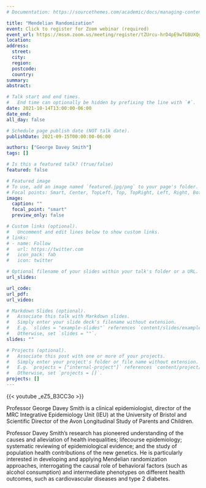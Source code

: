 ```yaml
---
# Documentation: https://sourcethemes.com/academic/docs/managing-content/

title: "Mendelian Randomization"
event: Click to register for Zoom webinar (required)
event_url: https://mssm.zoom.us/meeting/register/tZUrcu-hrD4pE9wTGBUXQgUFdBjGlhUPDFrD
location:
address:
  street:
  city:
  region:
  postcode:
  country:
summary:
abstract:

# Talk start and end times.
#   End time can optionally be hidden by prefixing the line with `#`.
date: 2021-10-14T13:00:00-06:00
date_end:
all_day: false

# Schedule page publish date (NOT talk date).
publishDate: 2021-09-15T00:00:00-06:00

authors: ["George Davey Smith"]
tags: []

# Is this a featured talk? (true/false)
featured: false

# Featured image
# To use, add an image named `featured.jpg/png` to your page's folder. 
# Focal points: Smart, Center, TopLeft, Top, TopRight, Left, Right, BottomLeft, Bottom, BottomRight.
image:
  caption: ""
  focal_point: "smart"
  preview_only: false

# Custom links (optional).
#   Uncomment and edit lines below to show custom links.
# links:
# - name: Follow
#   url: https://twitter.com
#   icon_pack: fab
#   icon: twitter

# Optional filename of your slides within your talk's folder or a URL.
url_slides:

url_code:
url_pdf:
url_video:

# Markdown Slides (optional).
#   Associate this talk with Markdown slides.
#   Simply enter your slide deck's filename without extension.
#   E.g. `slides = "example-slides"` references `content/slides/example-slides.md`.
#   Otherwise, set `slides = ""`.
slides: ""

# Projects (optional).
#   Associate this post with one or more of your projects.
#   Simply enter your project's folder or file name without extension.
#   E.g. `projects = ["internal-project"]` references `content/project/deep-learning/index.md`.
#   Otherwise, set `projects = []`.
projects: []
---
```


{{< youtube _eZ5_B3CC3o >}}

Professor George Davey Smith is a clinical epidemiologist, director of the MRC
Integrative Epidemiology Unit (IEU) at the University of Bristol and
Scientific Director of the Avon Longitudinal Study of Parents and Children.

Professor Davey Smith’s research has pioneered understanding of the causes and
alleviation of health inequalities; lifecourse epidemiology; systematic
reviewing of epidemiological evidence; and the study of population health
contributions of the new genetics. He is particularly interested in developing
and applying Mendelian randomization approaches, interrogating the causal role
of behavioral factors (such as alcohol consumption) and intermediate
phenotypes on different health outcomes, such as cardiovascular diseases and
type 2 diabetes.

